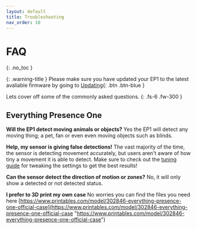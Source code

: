 ```yaml
---
layout: default
title: Troubleshooting
nav_order: 10
---
```


# FAQ

{: .no_toc }


{: .warning-title }
Please make sure you have updated your EP1 to the latest avaliable firmware by going to [Updating](https://everythingsmarthome.github.io/everything-presence-one/updating.html){: .btn .btn-blue }


Lets cover off some of the commonly asked questions.
{: .fs-6 .fw-300 }

## Everything Presence One

**Will the EP1 detect moving animals or objects?** Yes the EP1 will detect any moving thing; a pet, fan or even even moving objects such as blinds.

**Help, my sensor is giving false detections!** The vast majority of the time, the sensor is detecting movement accurately, but users aren't aware of how tiny a movement it is able to detect. Make sure to check out the [tuning guide](https://everythingsmarthome.github.io/everything-presence-one/tuning.html) for tweaking the settings to get the best results!

**Can the sensor detect the direction of motion or zones?** 
No, it will only show a detected or not detected status. 

**I prefer to 3D print my own case** No worries you can find the files you need here [https://www.printables.com/model/302846-everything-presence-one-official-case](https://www.printables.com/model/302846-everything-presence-one-official-case "https://www.printables.com/model/302846-everything-presence-one-official-case")